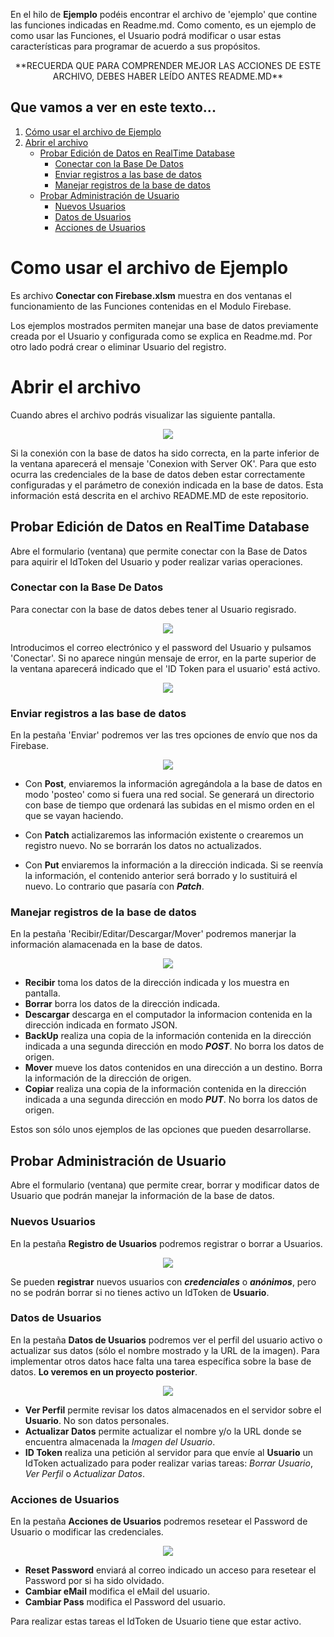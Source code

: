 En el hilo de **Ejemplo** podéis encontrar el archivo de 'ejemplo' que contine las funciones indicadas en Readme.md. Como comento, es un ejemplo de como usar las Funciones, el Usuario podrá modificar o usar estas características para programar de acuerdo a sus propósitos. 

<p align="center">
**RECUERDA QUE PARA COMPRENDER MEJOR LAS ACCIONES DE ESTE ARCHIVO, DEBES HABER LEÍDO ANTES README.MD**
</p>

## Que vamos a ver en este texto...

1. [Cómo usar el archivo de Ejemplo](#id1)
2. [Abrir el archivo](#id2)
   - [Probar Edición de Datos en RealTime Database](#id3)
     - [Conectar con la Base De Datos](#id4)
     - [Enviar registros a las base de datos](#id5)
     - [Manejar registros de la base de datos](#id6)
   - [Probar Administración de Usuario](#id7)
     - [Nuevos Usuarios](#id8)
     - [Datos de Usuarios](#id9)
     - [Acciones de Usuarios](#id10)


<div id='id1' />

# Como usar el archivo de Ejemplo
Es archivo **Conectar con Firebase.xlsm** muestra en dos ventanas el funcionamiento de las Funciones contenidas en el Modulo Firebase.

Los ejemplos mostrados permiten manejar una base de datos previamente creada por el Usuario y configurada como se explica en Readme.md.
Por otro lado podrá crear o eliminar Usuario del registro.

<div id='id2' />

# Abrir el archivo
Cuando abres el archivo podrás visualizar las siguiente pantalla.

<p align="center">
  <img src="https://github.com/jgarvidsson/Conectar-Excel-con-Firebase/blob/img/01_PantallaInicio.png" />
</p>

Si la conexión con la base de datos ha sido correcta, en la parte inferior de la ventana aparecerá el mensaje 'Conexion with Server OK'. Para que esto ocurra las credenciales de la base de datos deben estar correctamente configuradas y el parámetro de conexión indicada en la base de datos. Esta información está descrita en el archivo README.MD de este repositorio.

<div id='id3' />

## Probar Edición de Datos en RealTime Database
Abre el formulario (ventana) que permite conectar con la Base de Datos para aquirir el IdToken del Usuario y poder realizar varias operaciones.

<div id='id4' />

### Conectar con la Base De Datos
Para conectar con la base de datos debes tener al Usuario regisrado.

<p align="center">
  <img src="https://github.com/jgarvidsson/Conectar-Excel-con-Firebase/blob/img/02_PantallaConectar.png" />
</p>

Introducimos el correo electrónico y el password del Usuario y pulsamos 'Conectar'. Si no aparece ningún mensaje de error, en la parte superior de la ventana aparecerá indicado que el 'ID Token para el usuario' está activo.

<p align="center">
  <img src="https://github.com/jgarvidsson/Conectar-Excel-con-Firebase/blob/img/03_PantallaConectada.png" />
</p>

<div id='id5' />

### Enviar registros a las base de datos

En la pestaña 'Enviar' podremos ver las tres opciones de envío que nos da Firebase.

<p align="center">
  <img src="https://github.com/jgarvidsson/Conectar-Excel-con-Firebase/blob/img/04_PantallaEnviar.png" />
</p>

  - Con **Post**, enviaremos la información agregándola a la base de datos en modo 'posteo' como si fuera una red social. Se generará un directorio con base de tiempo que ordenará las subidas en el mismo orden en el que se vayan haciendo.

  - Con **Patch** actializaremos las información existente o crearemos un registro nuevo. No se borrarán los datos no actualizados.
  
  - Con **Put** enviaremos la información a la dirección indicada. Si se reenvía la información, el contenido anterior será borrado y lo sustituirá el nuevo. Lo contrario que pasaría con ***Patch***.

<div id='id6' />

### Manejar registros de la base de datos

En la pestaña 'Recibir/Editar/Descargar/Mover' podremos manerjar la información alamacenada en la base de datos.

<p align="center">
  <img src="https://github.com/jgarvidsson/Conectar-Excel-con-Firebase/blob/img/05_PantallaAcciones.png" />
</p>

  - **Recibir** toma los datos de la dirección indicada y los muestra en pantalla.
  - **Borrar** borra los datos de la dirección indicada.
  - **Descargar** descarga en el computador la informacion contenida en la dirección indicada en formato JSON.
  - **BackUp** realiza una copia de la información contenida en la dirección indicada a una segunda dirección en modo ***POST***. No borra los datos de origen.
  - **Mover** mueve los datos contenidos en una dirección a un destino. Borra la información de la dirección de origen.
  - **Copiar** realiza una copia de la información contenida en la dirección indicada a una segunda dirección en modo ***PUT***. No borra los datos de origen.

Estos son sólo unos ejemplos de las opciones que pueden desarrollarse.


<div id='id7' />

## Probar Administración de Usuario
Abre el formulario (ventana) que permite crear, borrar y modificar datos de Usuario que podrán manejar la información de la base de datos.


<div id='id8' />

### Nuevos Usuarios
En la pestaña **Registro de Usuarios** podremos registrar o borrar a Usuarios.

<p align="center">
  <img src="https://github.com/jgarvidsson/Conectar-Excel-con-Firebase/blob/img/10_Usuario_Registro.png" />
</p>

Se pueden **registrar** nuevos usuarios con ***credenciales*** o ***anónimos***, pero no se podrán borrar si no tienes activo un IdToken de **Usuario**.


<div id='id9' />

### Datos de Usuarios
En la pestaña **Datos de Usuarios** podremos ver el perfil del usuario activo o actualizar sus datos (sólo el nombre mostrado y la URL de la imagen). Para implementar otros datos hace falta una tarea específica sobre la base de datos. **Lo veremos en un proyecto posterior**.

<p align="center">
  <img src="https://github.com/jgarvidsson/Conectar-Excel-con-Firebase/blob/img/12_Usuarios_Datos.png" />
</p>

  - **Ver Perfil** permite revisar los datos almacenados en el servidor sobre el **Usuario**. No son datos personales.
  - **Actualizar Datos** permite actualizar el nombre y/o la URL donde se encuentra almacenada la *Imagen del Usuario*.
  - **ID Token** realiza una petición al servidor para que envíe al **Usuario** un IdToken actualizado para poder realizar varias tareas: *Borrar Usuario*, *Ver Perfil* o *Actualizar Datos*.

<div id='id10' />

### Acciones de Usuarios
En la pestaña **Acciones de Usuarios** podremos resetear el Password de Usuario o modificar las credenciales.

<p align="center">
  <img src="https://github.com/jgarvidsson/Conectar-Excel-con-Firebase/blob/img/13_Usuario_Acciones.png" />
</p>

  - **Reset Password** enviará al correo indicado un acceso para resetear el Password por si ha sido olvidado.
  - **Cambiar eMail** modifica el eMail del usuario.
  - **Cambiar Pass** modifica el Password del usuario.

Para realizar estas tareas el IdToken de Usuario tiene que estar activo.
